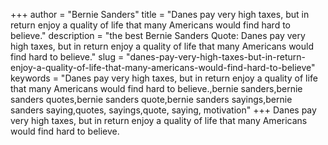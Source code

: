 +++
author = "Bernie Sanders"
title = "Danes pay very high taxes, but in return enjoy a quality of life that many Americans would find hard to believe."
description = "the best Bernie Sanders Quote: Danes pay very high taxes, but in return enjoy a quality of life that many Americans would find hard to believe."
slug = "danes-pay-very-high-taxes-but-in-return-enjoy-a-quality-of-life-that-many-americans-would-find-hard-to-believe"
keywords = "Danes pay very high taxes, but in return enjoy a quality of life that many Americans would find hard to believe.,bernie sanders,bernie sanders quotes,bernie sanders quote,bernie sanders sayings,bernie sanders saying,quotes, sayings,quote, saying, motivation"
+++
Danes pay very high taxes, but in return enjoy a quality of life that many Americans would find hard to believe.
